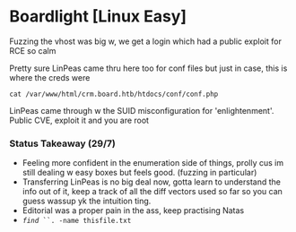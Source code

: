 # Boardlight \[Linux Easy]

Fuzzing the vhost was big w, we get a login which had a public exploit for RCE so calm

Pretty sure LinPeas came thru here too for conf files but just in case, this is where the creds were

```
cat /var/www/html/crm.board.htb/htdocs/conf/conf.php 
```

LinPeas came through w the SUID misconfiguration for 'enlightenment'. Public CVE, exploit it and you are root

### Status Takeaway (29/7)

* Feeling more confident in the enumeration side of things, prolly cus im still dealing w easy boxes but feels good. (fuzzing in particular)
* Transferring LinPeas is no big deal now, gotta learn to understand the info out of it, keep a track of all the diff vectors used so far so you can guess wassup yk the intuition ting.
* Editorial was a proper pain in the ass, keep practising Natas
* _`find`_` ``. -name thisfile.txt`
